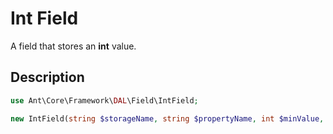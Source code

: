 # Int Field

A field that stores an **int** value.

## Description

```php
use Ant\Core\Framework\DAL\Field\IntField;

new IntField(string $storageName, string $propertyName, int $minValue, int $maxValze)
```